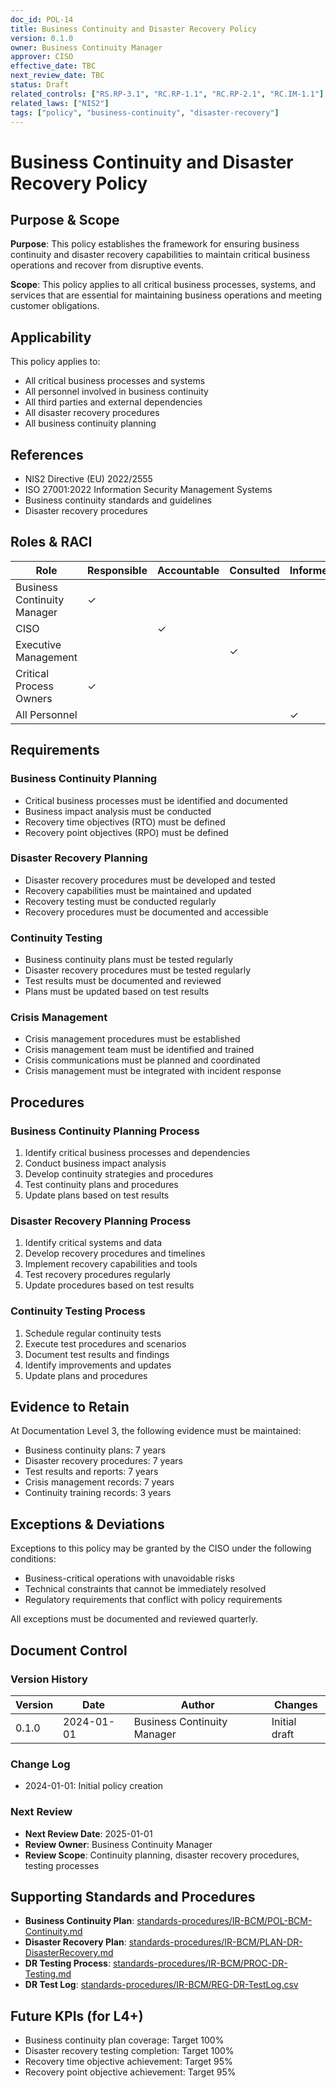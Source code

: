 ```yaml
---
doc_id: POL-14
title: Business Continuity and Disaster Recovery Policy
version: 0.1.0
owner: Business Continuity Manager
approver: CISO
effective_date: TBC
next_review_date: TBC
status: Draft
related_controls: ["RS.RP-3.1", "RC.RP-1.1", "RC.RP-2.1", "RC.IM-1.1"]
related_laws: ["NIS2"]
tags: ["policy", "business-continuity", "disaster-recovery"]
---
```


# Business Continuity and Disaster Recovery Policy

## Purpose & Scope

**Purpose**: This policy establishes the framework for ensuring business continuity and disaster recovery capabilities to maintain critical business operations and recover from disruptive events.

**Scope**: This policy applies to all critical business processes, systems, and services that are essential for maintaining business operations and meeting customer obligations.

## Applicability

This policy applies to:
- All critical business processes and systems
- All personnel involved in business continuity
- All third parties and external dependencies
- All disaster recovery procedures
- All business continuity planning

## References

- NIS2 Directive (EU) 2022/2555
- ISO 27001:2022 Information Security Management Systems
- Business continuity standards and guidelines
- Disaster recovery procedures

## Roles & RACI

| Role | Responsible | Accountable | Consulted | Informed |
|------|-------------|-------------|-----------|----------|
| Business Continuity Manager | ✓ | | | |
| CISO | | ✓ | | |
| Executive Management | | | ✓ | |
| Critical Process Owners | ✓ | | | |
| All Personnel | | | | ✓ |

## Requirements

### Business Continuity Planning
- Critical business processes must be identified and documented
- Business impact analysis must be conducted
- Recovery time objectives (RTO) must be defined
- Recovery point objectives (RPO) must be defined

### Disaster Recovery Planning
- Disaster recovery procedures must be developed and tested
- Recovery capabilities must be maintained and updated
- Recovery testing must be conducted regularly
- Recovery procedures must be documented and accessible

### Continuity Testing
- Business continuity plans must be tested regularly
- Disaster recovery procedures must be tested regularly
- Test results must be documented and reviewed
- Plans must be updated based on test results

### Crisis Management
- Crisis management procedures must be established
- Crisis management team must be identified and trained
- Crisis communications must be planned and coordinated
- Crisis management must be integrated with incident response

## Procedures

### Business Continuity Planning Process
1. Identify critical business processes and dependencies
2. Conduct business impact analysis
3. Develop continuity strategies and procedures
4. Test continuity plans and procedures
5. Update plans based on test results

### Disaster Recovery Planning Process
1. Identify critical systems and data
2. Develop recovery procedures and timelines
3. Implement recovery capabilities and tools
4. Test recovery procedures regularly
5. Update procedures based on test results

### Continuity Testing Process
1. Schedule regular continuity tests
2. Execute test procedures and scenarios
3. Document test results and findings
4. Identify improvements and updates
5. Update plans and procedures

## Evidence to Retain

At Documentation Level 3, the following evidence must be maintained:
- Business continuity plans: 7 years
- Disaster recovery procedures: 7 years
- Test results and reports: 7 years
- Crisis management records: 7 years
- Continuity training records: 3 years

## Exceptions & Deviations

Exceptions to this policy may be granted by the CISO under the following conditions:
- Business-critical operations with unavoidable risks
- Technical constraints that cannot be immediately resolved
- Regulatory requirements that conflict with policy requirements

All exceptions must be documented and reviewed quarterly.

## Document Control

### Version History
| Version | Date | Author | Changes |
|---------|------|--------|---------|
| 0.1.0 | 2024-01-01 | Business Continuity Manager | Initial draft |

### Change Log
- 2024-01-01: Initial policy creation

### Next Review
- **Next Review Date**: 2025-01-01
- **Review Owner**: Business Continuity Manager
- **Review Scope**: Continuity planning, disaster recovery procedures, testing processes

## Supporting Standards and Procedures

- **Business Continuity Plan**: [standards-procedures/IR-BCM/POL-BCM-Continuity.md](../standards-procedures/IR-BCM/POL-BCM-Continuity.md)
- **Disaster Recovery Plan**: [standards-procedures/IR-BCM/PLAN-DR-DisasterRecovery.md](../standards-procedures/IR-BCM/PLAN-DR-DisasterRecovery.md)
- **DR Testing Process**: [standards-procedures/IR-BCM/PROC-DR-Testing.md](../standards-procedures/IR-BCM/PROC-DR-Testing.md)
- **DR Test Log**: [standards-procedures/IR-BCM/REG-DR-TestLog.csv](../standards-procedures/IR-BCM/REG-DR-TestLog.csv)

## Future KPIs (for L4+)
- Business continuity plan coverage: Target 100%
- Disaster recovery testing completion: Target 100%
- Recovery time objective achievement: Target 95%
- Recovery point objective achievement: Target 95%
